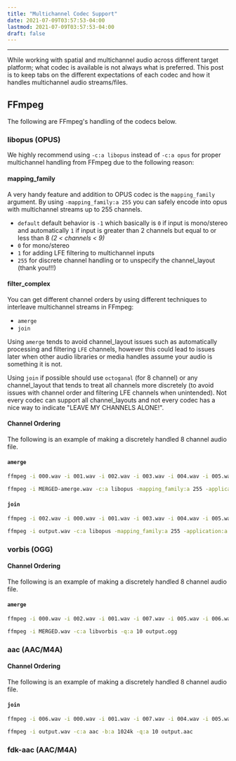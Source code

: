 ```yaml
---
title: "Multichannel Codec Support"
date: 2021-07-09T03:57:53-04:00
lastmod: 2021-07-09T03:57:53-04:00
draft: false
---
```

---
While working with spatial and multichannel audio across different target platform; what codec is available is not always what is preferred. This post is to keep tabs on the different expectations of each codec and how it handles multichannel audio streams/files.

## FFmpeg
The following are FFmpeg's handling of the codecs below.

### libopus (OPUS)
We highly recommend using `-c:a libopus` instead of `-c:a opus` for proper multichannel handling from FFmpeg due to the following reason:

#### mapping_family
A very handy feature and addition to OPUS codec is the `mapping_family` argument. By using `-mapping_family:a 255` you can safely encode into opus with multichannel streams up to 255 channels.
 - `default` default behavior is `-1` which basically is `0` if input is mono/stereo and automatically `1` if input is greater than 2 channels but equal to or less than 8 _(2 < channels < 9)_
 - `0` for mono/stereo
 - `1` for adding LFE filtering to multichannel inputs
 - `255` for discrete channel handling or to unspecify the channel_layout (thank you!!!)

#### filter_complex
You can get different channel orders by using different techniques to interleave multichannel streams in FFmpeg: 
 - `amerge`
 - `join` 

Using `amerge` tends to avoid channel_layout issues such as automatically processing and filtering `LFE` channels, however this could lead to issues later when other audio libraries or media handles assume your audio is something it is not. 

Using `join` if possible should use `octoganal` (for 8 channel) or any channel_layout that tends to treat all channels more discretely (to avoid issues with channel order and filtering LFE channels when unintended). Not every codec can support all channel_layouts and not every codec has a nice way to indicate "LEAVE MY CHANNELS ALONE!".

#### Channel Ordering
The following is an example of making a discretely handled 8 channel audio file.

#### `amerge`
```bash
ffmpeg -i 000.wav -i 001.wav -i 002.wav -i 003.wav -i 004.wav -i 005.wav -i 006.wav -i 007.wav -filter_complex "[0:a][1:a][2:a][3:a][4:a][5:a][6:a][7:a]amerge=inputs=8[aout]" -map "[aout]" output.wav
```
```bash
ffmpeg -i MERGED-amerge.wav -c:a libopus -mapping_family:a 255 -application:a audio -b:a 384K MERGED-amerge.opus 
```

#### `join`
```bash
ffmpeg -i 002.wav -i 000.wav -i 001.wav -i 003.wav -i 004.wav -i 005.wav -i 006.wav -i 007.wav -filter_complex "[0:a][1:a][2:a][3:a][4:a][5:a][6:a][7:a]join=inputs=8:channel_layout=octagonal[a]" -map "[a]" output.wav
```
```bash
ffmpeg -i output.wav -c:a libopus -mapping_family:a 255 -application:a audio output.opus
```

### vorbis (OGG)

#### Channel Ordering
The following is an example of making a discretely handled 8 channel audio file.

#### `amerge`
```bash
ffmpeg -i 000.wav -i 002.wav -i 001.wav -i 007.wav -i 005.wav -i 006.wav -i 003.wav -i 004.wav -filter_complex "[0:a][1:a][2:a][3:a][4:a][5:a][6:a][7:a]amerge=inputs=8[aout]" -map "[aout]" MERGED.wav
```
```bash
ffmpeg -i MERGED.wav -c:a libvorbis -q:a 10 output.ogg
```

### aac (AAC/M4A)

#### Channel Ordering
The following is an example of making a discretely handled 8 channel audio file.

#### `join`		
```bash
ffmpeg -i 006.wav -i 000.wav -i 001.wav -i 007.wav -i 004.wav -i 005.wav -i 002.wav -i 003.wav -filter_complex "[0:a][1:a][2:a][3:a][4:a][5:a][6:a][7:a]join=inputs=8:channel_layout=octagonal[a]" -map "[a]" output.wav
```
```bash
ffmpeg -i output.wav -c:a aac -b:a 1024k -q:a 10 output.aac 
```

### fdk-aac (AAC/M4A)

